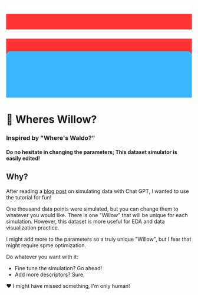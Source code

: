 ![Wheres Waldo blue jeans and red-white striped shirt](https://github.com/aidanastridge/wheres-willow/blob/main/wheres_willow_banner.png)

# 🔎 Wheres Willow?

### Inspired by "Where's Waldo?"

#### Do no hesitate in changing the parameters; This dataset simulator is easily edited! 

## Why?

After reading a [blog post](https://www.linkedin.com/feed/update/urn:li:activity:7095418359671869440?utm_source=share&utm_medium=member_desktop) on simulating data with Chat GPT, I wanted to use the tutorial for fun!

One thousand data points were simulated, but you can change them to whatever you would like.
There is one "Willow" that will be unique for each simulation. However, this dataset is more useful for EDA and data visualization practice.

I might add more to the parameters so a truly unique "Willow", but I fear that might require spme optimization. 

Do whatever you want with it:
- Fine tune the simulation? Go ahead!
- Add more descriptors? Sure.

 ❤️ I might have missed something, I'm only human!
